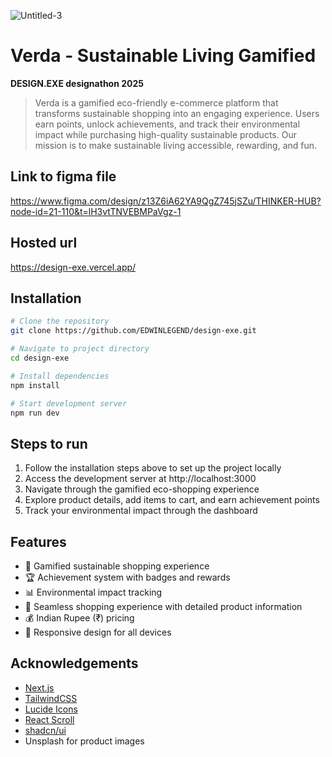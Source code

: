 ![Untitled-3](design.png)
# **Verda - Sustainable Living Gamified**


**DESIGN.EXE designathon 2025**

> Verda is a gamified eco-friendly e-commerce platform that transforms sustainable shopping into an engaging experience. Users earn points, unlock achievements, and track their environmental impact while purchasing high-quality sustainable products. Our mission is to make sustainable living accessible, rewarding, and fun.


## **Link to figma file**
https://www.figma.com/design/z13Z6iA62YA9QgZ745jSZu/THINKER-HUB?node-id=21-110&t=lH3vtTNVEBMPaVgz-1

## **Hosted url**
https://design-exe.vercel.app/

## **Installation**
```bash
# Clone the repository
git clone https://github.com/EDWINLEGEND/design-exe.git

# Navigate to project directory
cd design-exe

# Install dependencies
npm install

# Start development server
npm run dev
```

## **Steps to run**  
1. Follow the installation steps above to set up the project locally
2. Access the development server at http://localhost:3000
3. Navigate through the gamified eco-shopping experience
4. Explore product details, add items to cart, and earn achievement points
5. Track your environmental impact through the dashboard

## **Features**
- 🌱 Gamified sustainable shopping experience
- 🏆 Achievement system with badges and rewards
- 📊 Environmental impact tracking
- 🛒 Seamless shopping experience with detailed product information
- 💰 Indian Rupee (₹) pricing
- 📱 Responsive design for all devices

## **Acknowledgements**
- [Next.js](https://nextjs.org/)
- [TailwindCSS](https://tailwindcss.com/)
- [Lucide Icons](https://lucide.dev/)
- [React Scroll](https://www.npmjs.com/package/react-scroll)
- [shadcn/ui](https://ui.shadcn.com/)
- Unsplash for product images

